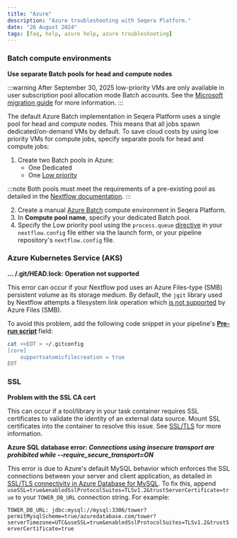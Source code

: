 ```yaml
---
title: "Azure"
description: "Azure troubleshooting with Seqera Platform."
date: "26 August 2024"
tags: [faq, help, azure help, azure troubleshooting]
---
```


### Batch compute environments

**Use separate Batch pools for head and compute nodes**

:::warning
After September 30, 2025 low-priority VMs are only available in user subscription pool allocation mode Batch accounts. See the [Microsoft migration guide](https://learn.microsoft.com/en-us/azure/batch/low-priority-vms-retirement-migration-guide) for more information.
:::

The default Azure Batch implementation in Seqera Platform uses a single pool for head and compute nodes. This means that all jobs spawn dedicated/on-demand VMs by default. To save cloud costs by using low priority VMs for compute jobs, specify separate pools for head and compute jobs:

1. Create two Batch pools in Azure:
    - One Dedicated
    - One [Low priority](https://learn.microsoft.com/en-us/azure/batch/batch-spot-vms#differences-between-spot-and-low-priority-vms)

:::note
Both pools must meet the requirements of a pre-existing pool as detailed in the [Nextflow documentation](https://www.nextflow.io/docs/latest/azure.html#requirements-on-pre-existing-named-pools).
:::

2. Create a manual [Azure Batch](../compute-envs/azure-batch#manual) compute environment in Seqera Platform.
3. In **Compute pool name**, specify your dedicated Batch pool.
4. Specify the Low priority pool using the `process.queue` [directive](https://www.nextflow.io/docs/latest/process.html#queue) in your `nextflow.config` file either via the launch form, or your pipeline repository's `nextflow.config` file.

### Azure Kubernetes Service (AKS)

**... /.git/HEAD.lock: Operation not supported**

This error can occur if your Nextflow pod uses an Azure Files-type (SMB) persistent volume as its storage medium. By default, the `jgit` library used by Nextflow attempts a filesystem link operation which [is not supported](https://docs.microsoft.com/en-us/azure/storage/files/files-smb-protocol?tabs=azure-portal#limitations) by Azure Files (SMB).

To avoid this problem, add the following code snippet in your pipeline's [**Pre-run script**](../launch/advanced#pre-and-post-run-scripts) field:

```bash
cat <<EOT > ~/.gitconfig
[core]
	supportsatomicfilecreation = true
EOT
```

### SSL

**Problem with the SSL CA cert**

This can occur if a tool/library in your task container requires SSL certificates to validate the identity of an external data source. Mount SSL certificates into the container to resolve this issue. See [SSL/TLS](./enterprise/configuration/ssl_tls#configure-tower-to-trust-your-private-certificate) for more information.

**Azure SQL database error: _Connections using insecure transport are prohibited while --require_secure_transport=ON_**

This error is due to Azure's default MySQL behavior which enforces the SSL connections between your server and client application, as detailed in [SSL/TLS connectivity in Azure Database for MySQL](https://learn.microsoft.com/en-us/azure/mysql/single-server/concepts-ssl-connection-security). To fix this, append `useSSL=true&enabledSslProtocolSuites=TLSv1.2&trustServerCertificate=true` to your `TOWER_DB_URL` connection string. For example:

`TOWER_DB_URL: jdbc:mysql://mysql:3306/tower?permitMysqlScheme=true/azuredatabase.com/tower?serverTimezone=UTC&useSSL=true&enabledSslProtocolSuites=TLSv1.2&trustServerCertificate=true`
